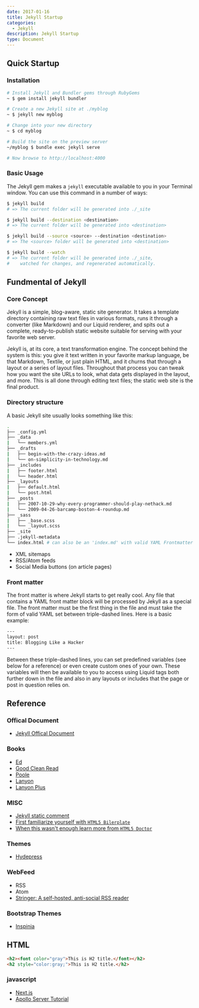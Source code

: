 ```yaml
---
date: 2017-01-16
title: Jekyll Startup
categories:
  - Jekyll
description: Jekyll Startup
type: Document
---
```

## Quick Startup

### Installation

~~~ bash
# Install Jekyll and Bundler gems through RubyGems
~ $ gem install jekyll bundler

# Create a new Jekyll site at ./myblog
~ $ jekyll new myblog

# Change into your new directory
~ $ cd myblog

# Build the site on the preview server
~/myblog $ bundle exec jekyll serve

# Now browse to http://localhost:4000
~~~


### Basic Usage

The Jekyll gem makes a `jekyll` executable available to you in your Terminal window. You can use this command in a number of ways:

~~~ bash
$ jekyll build
# => The current folder will be generated into ./_site

$ jekyll build --destination <destination>
# => The current folder will be generated into <destination>

$ jekyll build --source <source> --destination <destination>
# => The <source> folder will be generated into <destination>

$ jekyll build --watch
# => The current folder will be generated into ./_site,
#    watched for changes, and regenerated automatically.
~~~

## Fundmental of Jekyll

### Core Concept

Jekyll is a simple, blog-aware, static site generator. It takes a template directory containing raw text files in various formats, runs it through a converter (like Markdown) and our Liquid renderer, and spits out a complete, ready-to-publish static website suitable for serving with your favorite web server.

Jekyll is, at its core, a text transformation engine. The concept behind the system is this: you give it text written in your favorite markup language, be that Markdown, Textile, or just plain HTML, and it churns that through a layout or a series of layout files. Throughout that process you can tweak how you want the site URLs to look, what data gets displayed in the layout, and more. This is all done through editing text files; the static web site is the final product.

### Directory structure

A basic Jekyll site usually looks something like this:

~~~ bash
.
├── _config.yml
├── _data
|   └── members.yml
├── _drafts
|   ├── begin-with-the-crazy-ideas.md
|   └── on-simplicity-in-technology.md
├── _includes
|   ├── footer.html
|   └── header.html
├── _layouts
|   ├── default.html
|   └── post.html
├── _posts
|   ├── 2007-10-29-why-every-programmer-should-play-nethack.md
|   └── 2009-04-26-barcamp-boston-4-roundup.md
├── _sass
|   ├── _base.scss
|   └── _layout.scss
├── _site
├── .jekyll-metadata
└── index.html # can also be an 'index.md' with valid YAML Frontmatter
~~~

* XML sitemaps
* RSS/Atom feeds
* Social Media buttons (on article pages)

### Front matter

The front matter is where Jekyll starts to get really cool. Any file that contains a YAML front matter block will be processed by Jekyll as a special file. The front matter must be the first thing in the file and must take the form of valid YAML set between triple-dashed lines. Here is a basic example:

~~~ html
---
layout: post
title: Blogging Like a Hacker
---
~~~

Between these triple-dashed lines, you can set predefined variables (see below for a reference) or even create custom ones of your own. These variables will then be available to you to access using Liquid tags both further down in the file and also in any layouts or includes that the page or post in question relies on.

## Reference

### Offical Document

* [Jekyll Offical Document](https://jekyllrb.com/docs/home/)

### Books

* [Ed](http://themes.jekyllrc.org/ed/Ed)
* [Good Clean Read](http://themes.jekyllrc.org/good-clean-read/)
* [Poole](https://github.com/poole/poole)
* [Lanyon](https://github.com/poole/lanyon)
* [Lanyon Plus](http://themes.jekyllrc.org/lanyon-plus)

### MISC

* [Jekyll static comment](https://mademistakes.com/articles/jekyll-static-comments/)
* [First familiarize yourself with `HTML5 Bilerplate`](http://html5boilerplate.com/)
* [When this wasn't enough learn more from `HTML5 Doctor`](http://html5doctor.com/)

### Themes

* [Hydepress](https://hydepress.github.io/jekyll-themes)

### WebFeed

* RSS
* Atom
* [Stringer: A self-hosted, anti-social RSS reader](https://github.com/swanson/stringer)

### Bootstrap Themes

* [Inspinia](https://github.com/Chuibility/inspinia)

## HTML

``` html
<h2><font color="gray">This is H2 title.</font></h2>
<h2 style="color:gray;">This is H2 title.</h2>
```

### javascript

* [Next.js](https://github.com/zeit/next.js)
* [Apollo Server Tutorial](https://dev-blog.apollodata.com/tutorial-building-a-graphql-server-cddaa023c035?_ga=2.48817381.256337063.1519684802-1147983930.1519684802)
